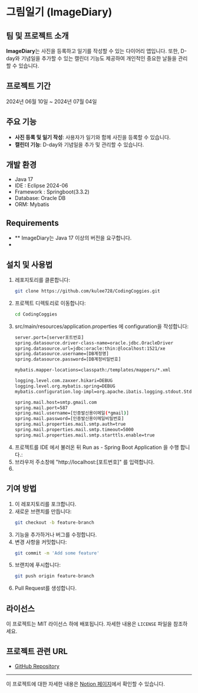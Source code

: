 # 그림일기 (ImageDiary)

## 팀 및 프로젝트 소개
**ImageDiary**는 사진을 등록하고 일기를 작성할 수 있는 다이어리 앱입니다. 또한, D-day와 기념일을 추가할 수 있는 캘린더 기능도 제공하여 개인적인 중요한 날들을 관리할 수 있습니다.

## 프로젝트 기간
2024년 06월 10일 ~ 2024년 07월 04일

## 주요 기능
- **사진 등록 및 일기 작성**: 사용자가 일기와 함께 사진을 등록할 수 있습니다.
- **캘린더 기능**: D-day와 기념일을 추가 및 관리할 수 있습니다.

## 개발 환경
- Java 17
- IDE : Eclipse 2024-06
- Framework : Springboot(3.3.2)
- Database: Oracle DB
- ORM: Mybatis

## Requirements
- ** ImageDiary는 Java 17 이상의 버전을 요구합니다.
- 

## 설치 및 사용법
1. 레포지토리를 클론합니다:
    ```sh
    git clone https://github.com/kulee728/CodingCoggies.git
    ```
2. 프로젝트 디렉토리로 이동합니다:
    ```sh
    cd CodingCoggies
    ```
3. src/main/resources/application.properties 에 configuration을 작성합니다:
    ```sh
    server.port=[server포트번호]
    spring.datasource.driver-class-name=oracle.jdbc.OracleDriver
    spring.datasource.url=jdbc:oracle:thin:@localhost:1521/xe
    spring.datasource.username=[DB계정명]
    spring.datasource.password=[DB계정비밀번호]
    
    mybatis.mapper-locations=classpath:/templates/mappers/*.xml
    
    logging.level.com.zaxxer.hikari=DEBUG
    logging.level.org.mybatis.spring=DEBUG
    mybatis.configuration.log-impl=org.apache.ibatis.logging.stdout.StdOutImpl
    
    spring.mail.host=smtp.gmail.com
    spring.mail.port=587
    spring.mail.username=[인증발신용이메일(*gmail)]
    spring.mail.password=[인증발신용이메일비밀번호]
    spring.mail.properties.mail.smtp.auth=true
    spring.mail.properties.mail.smtp.timeout=5000
    spring.mail.properties.mail.smtp.starttls.enable=true
    ```
4. 프로젝트를 IDE 에서 불러온 뒤 Run as - Spring Boot Application 을 수행 합니다.:
5. 브라우저 주소창에 "http://localhost:[포트번호]" 를 입력합니다.
6. 
## 기여 방법
1. 이 레포지토리를 포크합니다.
2. 새로운 브랜치를 만듭니다:
    ```sh
    git checkout -b feature-branch
    ```
3. 기능을 추가하거나 버그를 수정합니다.
4. 변경 사항을 커밋합니다:
    ```sh
    git commit -m 'Add some feature'
    ```
5. 브랜치에 푸시합니다:
    ```sh
    git push origin feature-branch
    ```
6. Pull Request를 생성합니다.

## 라이선스
이 프로젝트는 MIT 라이선스 하에 배포됩니다. 자세한 내용은 `LICENSE` 파일을 참조하세요.

## 프로젝트 관련 URL
- [GitHub Repository](https://github.com/kulee728/CodingCoggies)

---

이 프로젝트에 대한 자세한 내용은 [Notion 페이지](https://gossamer-coat-559.notion.site/coddingCoggies-1694d46b6cf4441bb9ef97e49f71879d?pvs=25)에서 확인할 수 있습니다.
